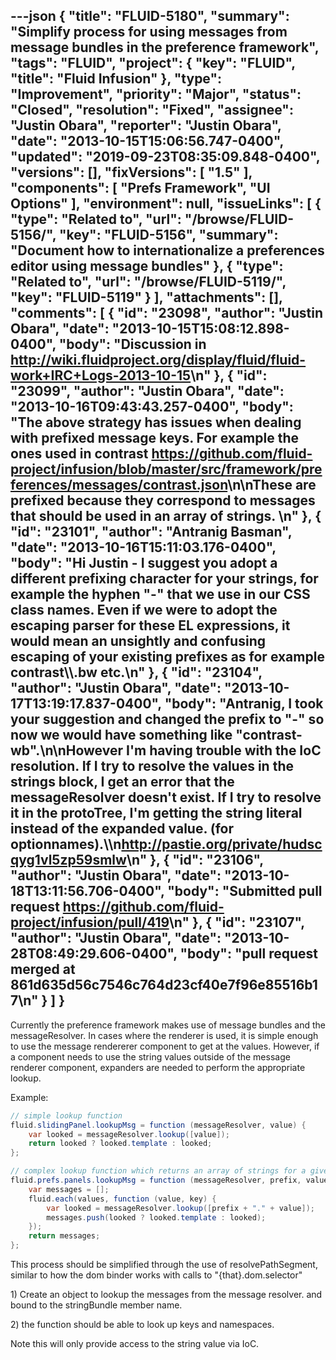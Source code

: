 ---json
{
  "title": "FLUID-5180",
  "summary": "Simplify process for using messages from message bundles in the preference framework",
  "tags": "FLUID",
  "project": {
    "key": "FLUID",
    "title": "Fluid Infusion"
  },
  "type": "Improvement",
  "priority": "Major",
  "status": "Closed",
  "resolution": "Fixed",
  "assignee": "Justin Obara",
  "reporter": "Justin Obara",
  "date": "2013-10-15T15:06:56.747-0400",
  "updated": "2019-09-23T08:35:09.848-0400",
  "versions": [],
  "fixVersions": [
    "1.5"
  ],
  "components": [
    "Prefs Framework",
    "UI Options"
  ],
  "environment": null,
  "issueLinks": [
    {
      "type": "Related to",
      "url": "/browse/FLUID-5156/",
      "key": "FLUID-5156",
      "summary": "Document how to internationalize a preferences editor using message bundles"
    },
    {
      "type": "Related to",
      "url": "/browse/FLUID-5119/",
      "key": "FLUID-5119"
    }
  ],
  "attachments": [],
  "comments": [
    {
      "id": "23098",
      "author": "Justin Obara",
      "date": "2013-10-15T15:08:12.898-0400",
      "body": "Discussion in <http://wiki.fluidproject.org/display/fluid/fluid-work+IRC+Logs-2013-10-15>\n"
    },
    {
      "id": "23099",
      "author": "Justin Obara",
      "date": "2013-10-16T09:43:43.257-0400",
      "body": "The above strategy has issues when dealing with prefixed message keys. For example the ones used in contrast <https://github.com/fluid-project/infusion/blob/master/src/framework/preferences/messages/contrast.json>\n\nThese are prefixed because they correspond to messages that should be used in an array of strings.&#x20;\n"
    },
    {
      "id": "23101",
      "author": "Antranig Basman",
      "date": "2013-10-16T15:11:03.176-0400",
      "body": "Hi Justin - I suggest you adopt a different prefixing character for your strings, for example the hyphen \"-\" that we use in our CSS class names. Even if we were to adopt the escaping parser for these EL expressions, it would mean an unsightly and confusing escaping of your existing prefixes as for example contrast\\\\.bw etc.\n"
    },
    {
      "id": "23104",
      "author": "Justin Obara",
      "date": "2013-10-17T13:19:17.837-0400",
      "body": "Antranig, I took your suggestion and changed the prefix to \"-\" so now we would have something like \"contrast-wb\".\n\nHowever I'm having trouble with the IoC resolution. If I try to resolve the values in the strings block, I get an error that the messageResolver doesn't exist. If I try to resolve it in the protoTree, I'm getting the string literal instead of the expanded value. (for optionnames).\\\n<http://pastie.org/private/hudscqyg1vl5zp59smlw>\n"
    },
    {
      "id": "23106",
      "author": "Justin Obara",
      "date": "2013-10-18T13:11:56.706-0400",
      "body": "Submitted pull request <https://github.com/fluid-project/infusion/pull/419>\n"
    },
    {
      "id": "23107",
      "author": "Justin Obara",
      "date": "2013-10-28T08:49:29.606-0400",
      "body": "pull request merged at 861d635d56c7546c764d23cf40e7f96e85516b17\n"
    }
  ]
}
---
Currently the preference framework makes use of message bundles and the messageResolver. In cases where the renderer is used, it is simple enough to use the message rendererer component to get at the values. However, if a component needs to use the string values outside of the message renderer component, expanders are needed to perform the appropriate lookup.

Example:

```java
// simple lookup function
fluid.slidingPanel.lookupMsg = function (messageResolver, value) {
    var looked = messageResolver.lookup([value]);
    return looked ? looked.template : looked;
};

// complex lookup function which returns an array of strings for a given group of messagekeys
fluid.prefs.panels.lookupMsg = function (messageResolver, prefix, values) {
    var messages = [];
    fluid.each(values, function (value, key) {
        var looked = messageResolver.lookup([prefix + "." + value]);
        messages.push(looked ? looked.template : looked);
    });
    return messages;
};
```

This process should be simplified through the use of resolvePathSegment, similar to how the dom binder works with calls to "{that}.dom.selector"

1\) Create an object to lookup the messages from the message resolver. and bound to the stringBundle member name.&#x20;

2\) the function should be able to look up keys and namespaces.&#x20;

Note this will only provide access to the string value via IoC.

        